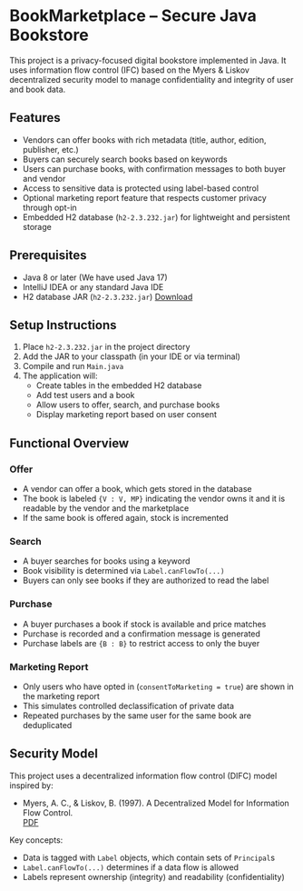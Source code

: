# BookMarketplace – Secure Java Bookstore

This project is a privacy-focused digital bookstore implemented in Java. It uses information flow control (IFC) based on the Myers & Liskov decentralized security model to manage confidentiality and integrity of user and book data.

## Features

- Vendors can offer books with rich metadata (title, author, edition, publisher, etc.)
- Buyers can securely search books based on keywords
- Users can purchase books, with confirmation messages to both buyer and vendor
- Access to sensitive data is protected using label-based control
- Optional marketing report feature that respects customer privacy through opt-in
- Embedded H2 database (`h2-2.3.232.jar`) for lightweight and persistent storage

## Prerequisites

- Java 8 or later (We have used Java 17)
- IntelliJ IDEA or any standard Java IDE
- H2 database JAR (`h2-2.3.232.jar`) [Download](https://www.h2database.com/)

## Setup Instructions

1. Place `h2-2.3.232.jar` in the project directory
2. Add the JAR to your classpath (in your IDE or via terminal)
3. Compile and run `Main.java`
4. The application will:
    - Create tables in the embedded H2 database
    - Add test users and a book
    - Allow users to offer, search, and purchase books
    - Display marketing report based on user consent

## Functional Overview

### Offer

- A vendor can offer a book, which gets stored in the database
- The book is labeled `{V : V, MP}` indicating the vendor owns it and it is readable by the vendor and the marketplace
- If the same book is offered again, stock is incremented

### Search

- A buyer searches for books using a keyword
- Book visibility is determined via `Label.canFlowTo(...)`
- Buyers can only see books if they are authorized to read the label

### Purchase

- A buyer purchases a book if stock is available and price matches
- Purchase is recorded and a confirmation message is generated
- Purchase labels are `{B : B}` to restrict access to only the buyer

### Marketing Report

- Only users who have opted in (`consentToMarketing = true`) are shown in the marketing report
- This simulates controlled declassification of private data
- Repeated purchases by the same user for the same book are deduplicated

## Security Model

This project uses a decentralized information flow control (DIFC) model inspired by:

- Myers, A. C., & Liskov, B. (1997). A Decentralized Model for Information Flow Control.  
  [PDF](https://www.cs.cornell.edu/andru/papers/dfc.pdf)

Key concepts:

- Data is tagged with `Label` objects, which contain sets of `Principal`s
- `Label.canFlowTo(...)` determines if a data flow is allowed
- Labels represent ownership (integrity) and readability (confidentiality)
